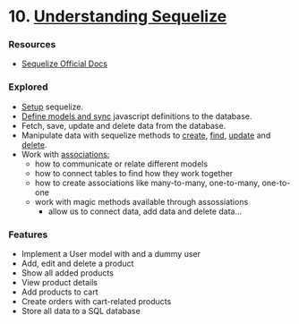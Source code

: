 # 10. [Understanding Sequelize](https://github.com/jeff-pedro/learn-node-complete-guide/tree/10-sequelize)

### Resources
* [Sequelize Official Docs](https://sequelize.org/)

### Explored
* [Setup](https://sequelize.org/docs/v6/getting-started/) sequelize.
* [Define models and sync](https://sequelize.org/docs/v6/core-concepts/model-basics/#using-sequelizedefine) javascript definitions to the database.
* Fetch, save, update and delete data from the database.
* Manipulate data with sequelize methods to [create](https://sequelize.org/docs/v6/core-concepts/model-querying-basics/#simple-insert-queries), [find](https://sequelize.org/docs/v6/core-concepts/model-querying-finders/), [update](https://sequelize.org/docs/v6/core-concepts/model-querying-basics/#simple-update-queries) and [delete](https://sequelize.org/docs/v6/core-concepts/model-querying-basics/#simple-delete-queries).
* Work with [associations:](https://sequelize.org/docs/v6/core-concepts/assocs/) 
    * how to communicate or relate different models 
    * how to connect tables to find how they work together
    * how to create associations like many-to-many, one-to-many, one-to-one
    * work with magic methods available through assossiations
        * allow us to connect data, add data and delete data...

### Features
* Implement a User model with and a dummy user
* Add, edit and delete a product
* Show all added products
* View product details
* Add products to cart
* Create orders with cart-related products
* Store all data to a SQL database